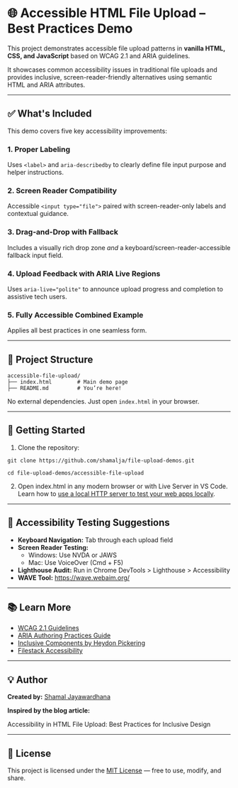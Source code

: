 # 🌐 Accessible HTML File Upload – Best Practices Demo

This project demonstrates accessible file upload patterns in **vanilla HTML, CSS, and JavaScript** based on WCAG 2.1 and ARIA guidelines.

It showcases common accessibility issues in traditional file uploads and provides inclusive, screen-reader-friendly alternatives using semantic HTML and ARIA attributes.

---

## ✅ What's Included

This demo covers five key accessibility improvements:

### 1. **Proper Labeling**
Uses `<label>` and `aria-describedby` to clearly define file input purpose and helper instructions.

### 2. **Screen Reader Compatibility**
Accessible `<input type="file">` paired with screen-reader-only labels and contextual guidance.

### 3. **Drag-and-Drop with Fallback**
Includes a visually rich drop zone *and* a keyboard/screen-reader-accessible fallback input field.

### 4. **Upload Feedback with ARIA Live Regions**
Uses `aria-live="polite"` to announce upload progress and completion to assistive tech users.

### 5. **Fully Accessible Combined Example**
Applies all best practices in one seamless form.

---

## 📁 Project Structure

```
accessible-file-upload/
├── index.html        # Main demo page
├── README.md         # You’re here!
```

No external dependencies. Just open `index.html` in your browser.

---

## 🚀 Getting Started

1. Clone the repository:

`git clone https://github.com/shamalja/file-upload-demos.git`

`cd file-upload-demos/accessible-file-upload`

2.	Open index.html in any modern browser or with Live Server in VS Code. Learn how to [use a local HTTP server to test your web apps locally](https://webdevhub.dev/how-to-use-local-http-server-test-web-apps/).

---

## 🧪 Accessibility Testing Suggestions

- **Keyboard Navigation:** Tab through each upload field
- **Screen Reader Testing:**
  - Windows: Use NVDA or JAWS
  - Mac: Use VoiceOver (Cmd + F5)
- **Lighthouse Audit:** Run in Chrome DevTools > Lighthouse > Accessibility
- **WAVE Tool:** https://wave.webaim.org/

---

## 📚 Learn More

- [WCAG 2.1 Guidelines](https://www.w3.org/TR/WCAG21/)
- [ARIA Authoring Practices Guide](https://www.w3.org/WAI/ARIA/apg/)
- [Inclusive Components by Heydon Pickering](https://inclusive-components.design/)
- [Filestack Accessibility](https://blog.filestack.com/filestack-v3-29-0-accessible-experience-wcag-2-0-compliant/)

---

## 💡 Author

**Created by:** [Shamal Jayawardhana](https://www.linkedin.com/in/shamal-jayawardhana/)

**Inspired by the blog article:**

Accessibility in HTML File Upload: Best Practices for Inclusive Design

---

## 📝 License

This project is licensed under the [MIT License](https://github.com/shamalja/file-upload-demos/blob/main/LICENSE) — free to use, modify, and share.



